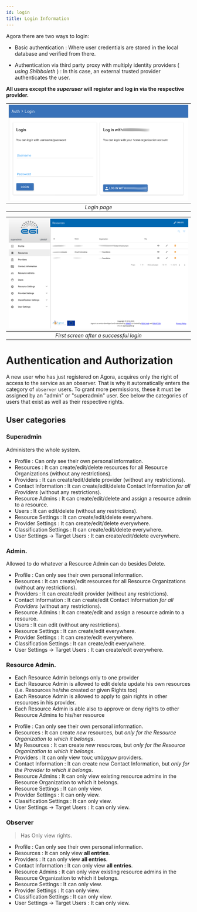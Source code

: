 ```yaml
---
id: login
title: Login Information
---
```


Agora there are two ways to login:

* Basic authentication : Where user credentials are stored in the local database and verified from there.

* Authentication via third party proxy with multiply identity providers ( *using Shibboleth* ) : In this case, an external trusted provider authenticates the user.

**All users except the *superuser* will register and log in via the respective provider.**


| ![The Login Page](assets/login/0.png) |
|:----------------------------------:|
| *Login page* |

| ![After successful login](assets/login/1.png) |
|:----------------------------------:|
| *First screen after a successful login* |





Authentication and Authorization
=================================

A new user who has just registered on Agora, acquires only the right of access to the service as an observer.
That is why it automatically enters the category of `observer` users.
To grant more permissions, these it must be assigned by an "admin" or "superadmin" user.
See below the categories of users that exist as well as their respective rights.



## User categories

### Superadmin
Administers the whole system.

* Profile                       : Can only see their own personal information.
* Resources                     : It can create/edit/delete resources for all Resource Organizations (without any restrictions).
* Providers                     : It can create/edit/delete provider (without any restrictions).
* Contact Information           : It can create/edit/delete Contact Information *for all Providers* (without any restrictions).
* Resource Admins               : It can create/edit/delete and assign a resource admin to a resource.
* Users                         : It can edit/delete (without any restrictions).
* Resource Settings             : It can create/edit/delete everywhere.
* Provider Settings             : It can create/edit/delete everywhere.
* Classification Settings       : It can create/edit/delete everywhere.
* User Settings -> Target Users : It can create/edit/delete everywhere.


### Admin.
Allowed to do whatever a Resource Admin can do besides Delete.

* Profile                       : Can only see their own personal information.
* Resources                     : It can create/edit resources for all Resource Organizations (without any restrictions).
* Providers                     : It can create/edit provider (without any restrictions).
* Contact Information           : It can create/edit Contact Information *for all Providers* (without any restrictions).
* Resource Admins               : It can create/edit and assign a resource admin to a resource.
* Users                         : It can edit (without any restrictions).
* Resource Settings             : It can create/edit everywhere.
* Provider Settings             : It can create/edit everywhere.
* Classification Settings       : It can create/edit everywhere.
* User Settings -> Target Users : It can create/edit everywhere.


### Resource Admin.
- Each Resource Admin belongs only to one provider
- Each Resource Admin is allowed to edit delete update his own resources (i.e. Resources he/she created or given Rights too)
- Each Resource Admin is allowed to apply to gain rights in other resources in his provider.
- Each Resource Admin is able also to approve or deny rights to other Resource Admins to his/her resource


* Profile                       : Can only see their own personal information.
* Resources                     : It can create *new* resources, but *only for the Resource Organization to which it belongs*.
* My Resources                  : It can create *new* resources, but *only for the Resource Organization to which it belongs*.
* Providers                     : It can only view τους υπάρχων providers.
* Contact Information           : It can create new Contact Information, but *only for the Provider to which it belongs*.
* Resource Admins               : It can only view existing resource admins in the Resource Organization to which it belongs.
* Resource Settings             : It can only view.
* Provider Settings             : It can only view.
* Classification Settings       : It can only view.
* User Settings -> Target Users : It can only view.


### Observer
> Has Only view rights.

* Profile                       : Can only see their own personal information.
* Resources                     : It can only view **all entries**.
* Providers                     : It can only view **all entries**.
* Contact Information           : It can only view **all entries**.
* Resource Admins               : It can only view existing resource admins in the Resource Organization to which it belongs.
* Resource Settings             : It can only view.
* Provider Settings             : It can only view.
* Classification Settings       : It can only view.
* User Settings -> Target Users : It can only view.
